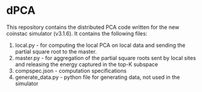 # dPCA
This repository contains the distributed PCA code written for the new coinstac simulator (v3.1.6). It contains the following files:
1. local.py - for computing the local PCA on local data and sending the partial square root to the master.
2. master.py - for aggregation of the partial square roots sent by local sites and releasing the energy captured in the top-K subspace
3. compspec.json - computation specifications
4. generate_data.py - python file for generating data, not used in the simulator
